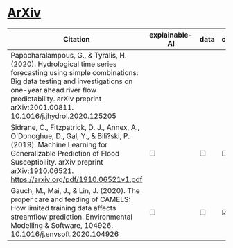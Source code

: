 # [ArXiv](https://arxiv.org/)


| Citation           | explainable-AI | data   | code | hybrid |   reviews  |
|--------------------|----------------|--------|------|--------|------------|
| Papacharalampous, G., & Tyralis, H. (2020). Hydrological time series forecasting using simple combinations: Big data testing and investigations on one-year ahead river flow predictability. arXiv preprint arXiv:2001.00811. 10.1016/j.jhydrol.2020.125205
| Sidrane, C., Fitzpatrick, D. J., Annex, A., O'Donoghue, D., Gal, Y., & Bili?ski, P. (2019). Machine Learning for Generalizable Prediction of Flood Susceptibility. arXiv preprint arXiv:1910.06521. https://arxiv.org/pdf/1910.06521v1.pdf | &#9744;   | &#9744; | &#9744; | &#9744;  |  |
| Gauch, M., Mai, J., & Lin, J. (2020). The proper care and feeding of CAMELS: How limited training data affects streamflow prediction. Environmental Modelling & Software, 104926. 10.1016/j.envsoft.2020.104926 | &#9744;   | &#9744; | &#9745; | &#9744;  |  |